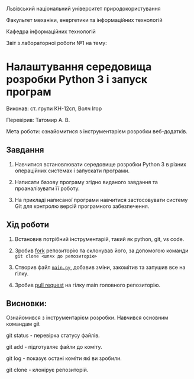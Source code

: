 Львівський національний університет природокористування

Факультет механіки, енергетики та інформаційних технологій

Кафедра інформаційних технологій

Звіт з лабораторної роботи №1 на тему:

# Налаштування середовища розробки Python 3 і запуск програм

Виконав: ст. групи КН-12сп, Волч Ігор

Перевірив: Татомир А. В.

Мета роботи: ознайомитися з інструментарієм розробки веб-додатків.

## Завдання
1. Навчитися встановлювати середовище розробки Python 3 в різних операційних системах і запускати програми.

2. Написати базову програму згідно виданого завдання та проаналізувати її роботу.

3. На прикладі написаної програми навчитися застосовувати систему Git для контролю версій програмного забезпечення.


## Хід роботи
1. Встановив потрібний інструментарій, такий як python, git, vs code.

2. Зробив [fork](https://github.com/stargeri4/oop-2022-kn.git) репозиторію та склонував його, за допомогою команди `git clone <шлях до репозиторію>`

3. Створив файл [`main.py`](./main.py), добавив зміни, закомітив та запушив все на гілку.

4. Зробив [pull request](https://github.com/tatomyr/oop-2022-kn/pull/3) на гілку main головного репозиторію.

## Висновки:
Ознайомився з інструментарієм розробки.
Навчився основним командам git 

git status - перевірка статусу файлів.

git add - підготувляє файли до коміту.

git log - показує остані коміти які ви зробили.

git clone - клонірує репозиторій.


